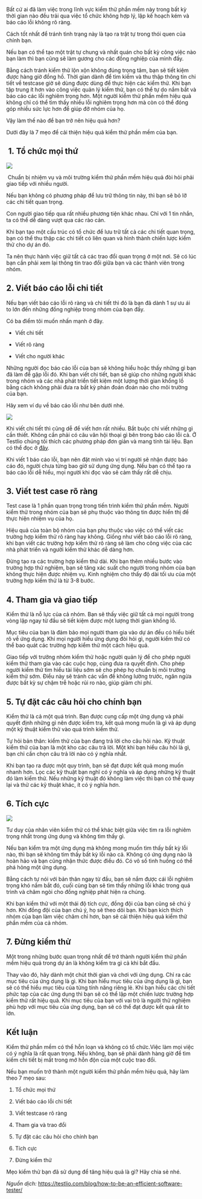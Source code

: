 Bất cứ ai đã làm việc trong lĩnh vực kiểm thử phần mềm này trong bất kỳ thời gian nào đều trải qua việc tổ chức không hợp lý, lập kế hoạch kém và báo cáo lỗi không rõ ràng.

Cách tốt nhất để tránh tình trạng này là tạo ra trật tự trong thói quen của chính bạn. 

Nếu bạn có thể tạo một trật tự chung và nhất quán cho bất kỳ công việc nào bạn làm thì bạn cũng sẽ làm gương cho các đồng nghiệp của mình đấy.

Bằng cách tránh kiểm thử lộn xộn không đúng trọng tâm, bạn sẽ tiết kiệm được hàng giờ đồng hồ. Thời gian dành để tìm kiếm và thu thập thông tin chi tiết về testcase giờ sẽ dùng được dùng để thực hiện các kiểm thử. Khi bạn tập trung ít hơn vào công việc quản lý kiểm thử, bạn có thể tự do nắm bắt và báo cáo các lỗi nghiêm trọng hơn.
Một người kiểm thử phần mềm hiệu quả không chỉ có thể tìm thấy nhiều lỗi nghiêm trọng hơn mà còn có thể đóng góp nhiều sức lực hơn để giúp đỡ nhóm của họ.

Vậy làm thế nào để bạn trở nên hiệu quả hơn?

Dưới đây là 7 mẹo để cải thiện hiệu quả kiểm thử phần mềm của bạn.

##  1. Tổ chức mọi thứ

![](https://images.viblo.asia/9364ed5f-ae94-47fa-946e-6d61e5d26e24.png)

 Chuẩn bị nhiệm vụ và môi trường kiểm thử phần mềm hiệu quả đòi hỏi phải giao tiếp với nhiều người.
 
Nếu bạn không có phương pháp để lưu trữ thông tin này, thì bạn sẽ bỏ lỡ các chi tiết quan trọng.

Con người giao tiếp qua rất nhiều phương tiện khác nhau. Chỉ với 1 tin nhắn, ta có thể dễ dàng vượt qua các rào cản.

Khi bạn tạo một cấu trúc có tổ chức để lưu trữ tất cả các chi tiết quan trọng, bạn có thể thu thập các chi tiết có liên quan và hình thành chiến lược kiểm thử cho dự án đó.

Ta nên thực hành việc giữ tất cả các trao đổi quan trọng ở một nơi. Sẽ có lúc bạn cần phải xem lại thông tin trao đổi giữa bạn và các thành viên trong nhóm.

## 2. Viết báo cáo lỗi chi tiết

Nếu bạn viết báo cáo lỗi rõ ràng và chi tiết thì đó là bạn đã dành 1 sự ưu  ái to lớn đến những đồng nghiệp trong nhóm của bạn đấy.

Có ba điểm tôi muốn nhấn mạnh ở đây.

- Viết chi tiết

- Viết rõ ràng

- Viết cho người khác

Những người đọc báo cáo lỗi của bạn sẽ không hiểu hoặc thấy những gì bạn đã làm để gặp lỗi đó. Khi bạn viết chi tiết, bạn sẽ giúp cho những người khác trong nhóm và các nhà phát triển tiết kiệm một lượng thời gian khổng lồ bằng cách không phải đưa ra bất kỳ phán đoán đoán  nào cho môi trường của bạn.

Hãy xem ví dụ về báo cáo lỗi như bên dưới nhé.

![](https://images.viblo.asia/d489a011-3130-4b12-b5ae-d520bfa08bb9.png)

Khi viết chi tiết thì cũng dễ để viết hơn rất nhiều. Bắt buộc chỉ viết những gì cần thiết. Không cần phải có câu văn hội thoại gì bên trong báo cáo lỗi cả. Ở Testlio chúng tôi thích các phương pháp đơn giản và mang tính tài liệu. Bạn có thể đọc ở [đây](https://testlio.com/blog/kiss-method-for-bug-reporting/).

Khi viết 1 báo cáo lỗi, bạn nên đặt mình vào vị trí người sẽ nhận được báo cáo đó, người chưa từng bao giờ sử dụng ứng dụng. Nếu bạn có thể tạo ra báo cáo lỗi dễ hiểu, mọi người khi đọc vào sẽ cảm thấy rất dễ chịu.

## 3. Viết test case rõ ràng

Test case là 1 phần quan trọng trong tiến trình kiểm thử phần mềm. Người kiểm thử trong nhóm của bạn sẽ phụ thuộc vào thông tin được hiển thị để thực hiện nhiệm vụ của họ.

Hiệu quả của toàn bộ nhóm của bạn phụ thuộc vào việc có thể viết các trường hợp kiểm thử rõ ràng hay không. Giống như viết báo cáo lỗi rõ ràng, khi bạn viết các trường hợp kiểm thử rõ ràng sẽ làm cho công việc của các nhà phát triển và người kiểm thử khác dễ dàng hơn.

Đừng tạo ra các trường hợp kiểm thử dài. Khi bạn thêm nhiều bước vào trường hợp thử nghiệm, bạn sẽ tăng xác suất cho người trong nhóm của bạn không thực hiện được nhiệm vụ. Kinh nghiệm cho thấy độ dài tối ưu của một trường hợp kiểm thử là từ 3-8 bước.

## 4. Tham gia và giao tiếp

Kiểm thử là nỗ lực của cả nhóm. Bạn sẽ thấy việc giữ tất cả mọi người trong vòng lặp ngay từ đầu sẽ tiết kiệm được một lượng thời gian khổng lồ.

Mục tiêu của bạn là đảm bảo mọi người tham gia vào dự án đều có hiểu biết rõ về ứng dụng. Khi mọi người hiểu ứng dụng đòi hỏi gì, người kiểm thử có thể bao quát các trường hợp kiểm thử một cách hiệu quả.

Giao tiếp với trưởng nhóm kiểm thử hoặc người quản lý để cho phép người kiểm thử tham gia vào các cuộc họp, cùng đưa ra quyết định. Cho phép người kiểm thử tìm hiểu tài liệu sớm sẽ cho phép họ chuẩn bị môi trường kiểm thử sớm. Điều này sẽ tránh các vấn đề không lường trước, ngăn ngừa được bất kỳ sự chậm trễ hoặc rủi ro nào, giúp giảm chi phí.

## 5. Tự đặt các câu hỏi cho chính bạn

Kiểm thử là cả một quá trình. Bạn được cung cấp một ứng dụng và phải quyết định những gì nên được kiểm tra, kết quả mong muốn là gì và áp dụng một kỹ thuật kiểm thử vào quá trình kiểm thử.

Tự hỏi bản thân: kiểm thử của bạn đang trả lời cho câu hỏi nào. Kỹ thuật kiểm thử của bạn là một kho các câu trả lời. Một khi bạn hiểu câu hỏi là gì, bạn chỉ cần chọn câu trả lời nào có ý nghĩa nhất.

Khi bạn tạo ra được một quy trình, bạn sẽ đạt được kết quả mong muốn nhanh hơn. Lọc các kỹ thuật bạn nghĩ có ý nghĩa và áp dụng những kỹ thuật đó làm kiểm thử. Nếu những kỹ thuật đó không làm việc thì bạn có thể quay lại và thử các kỹ thuật khác, ít có ý nghĩa hơn.

## 6. Tích cực

![](https://images.viblo.asia/fb2b4956-49bf-4fd4-b20a-7e4887267488.png)

Tư duy của nhân viên kiểm thử có thể khác biệt giữa việc tìm ra lỗi nghiêm trọng nhất trong ứng dụng và không tìm thấy gì.

Nếu bạn kiểm tra một ứng dụng mà không mong muốn tìm thấy bất kỳ lỗi nào, thì bạn sẽ không tìm thấy bất kỳ lỗi nào cả. Không có ứng dụng nào là hoàn hảo và bạn cũng nhận thức được điều đó. Có vô số tình huống có thể phá hỏng một ứng dụng. 

Bằng cách tự nói với bản thân ngay từ đầu, bạn sẽ nắm được cái lỗi nghiêm trọng khó nắm bắt đó, cuối cùng bạn sẽ tìm thấy những lỗi khác trong quá trình và châm ngòi cho đồng nghiệp phát hiện ra chúng.

Khi bạn kiểm thử với một thái độ tích cực, đồng đội của bạn cũng sẽ chú ý hơn. Khi đồng đội của bạn chú ý, họ sẽ theo dõi bạn. Khi bạn kích thích nhóm của bạn làm việc chăm chỉ hơn, bạn sẽ cải thiện hiệu quả kiểm thử phần mềm của cả nhóm.

## 7. Đừng kiểm thử

Một trong những bước quan trọng nhất để trở thành người kiểm thử phần mềm hiệu quả trong dự án là không kiểm tra gì cả khi bắt đầu.

Thay vào đó, hãy dành một chút thời gian và chơi với ứng dụng. Chỉ ra các mục tiêu của ứng dụng là gì. Khi bạn hiểu mục tiêu của ứng dụng là gì, bạn sẽ có thể hiểu mục tiêu của từng tính năng riêng lẻ. Khi bạn hiểu các chi tiết phức tạp của các ứng dụng thì bạn sẽ có thể lập một chiến lược trường hợp kiểm thử rất hiệu quả. Khi mục tiêu của bạn với vai trò là người thử nghiệm phù hợp với mục tiêu của ứng dụng, bạn sẽ có thể đạt được kết quả rất to lớn.

## Kết luận

Kiểm thử phần mềm có thể hỗn loạn và không có tổ chức.Việc làm mọi việc có ý nghĩa là rất quan trọng. Nếu không, bạn sẽ phải dành hàng giờ để tìm kiếm chi tiết bị mất trong mớ hỗn độn của một cuộc trao đổi. 

Nếu bạn muốn trở thành một người kiểm thử phần mềm hiệu quả, hãy làm theo 7 mẹo sau:

1. Tổ chức mọi thứ

2. Viết báo cáo lỗi chi tiết

3. Viết testcase rõ ràng

4. Tham gia và trao đổi

5. Tự đặt các câu hỏi cho chính bạn

6. Tích cực

7. Đừng kiểm thử

Mẹo kiểm thử bạn đã sử dụng để tăng hiệu quả là gì? Hãy chia sẻ nhé.

*Nguồn dịch:*
https://testlio.com/blog/how-to-be-an-efficient-software-tester/